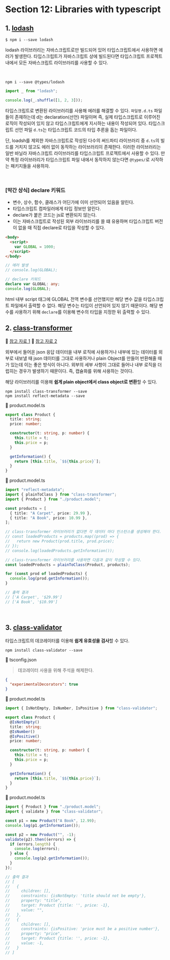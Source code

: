 # Section 12: Libraries with typescript

## 1. [lodash](https://lodash.com/)

```
$ npm i --save lodash
```

lodash 라이브러리는 자바스크립트로만 빌드되어 있어 타입스크립트에서 사용하면 에러가 발생한다. 타입스크립트가 자바스크립트 상에 빌드된다면 타입스크립트 프로젝트 내에서 모든 자바스크립트 라이브러리를 사용할 수 있다.

</br>

```
npm i --save @types/lodash
```

```typescript
import _ from "lodash";

console.log(_.shuffle([1, 2, 3]));
```

타입스크립트로 변환된 라이브러리를 사용해 에러를 해결할 수 있다. `파일명.d.ts` 파일들이 존재하는데 d는 declaration(선언) 파일이며 즉, 실제 타입스크립트로 이루어진 로직이 작성되어 있지 않고 타입스크립트에게 지시하는 내용이 작성되어 있다. 타입스크립트 선언 파일 `d.ts`는 타입스크립트 코드의 타입 추론을 돕는 파일이다.

단, loadsh를 제외한 자바스크립트로 작성된 다수의 써드파티 라이브러리 중 `d.ts`의 빌드를 거치지 않고도 에러 없이 동작하는 라이브러리이 존재한다. 이러한 라이브러리는 일반 바닐라 자바스크립트 라이브러리를 타입스크립트 프로젝트에서 사용할 수 있다. 만약 특정 라이브러리가 타입스크립트 파일 내에서 동작하지 않는다면
`@types/`로 시작하는 패키지들을 사용하자.

<br/>

### **[막간 상식]** declare 키워드

- 변수, 상수, 함수, 클래스가 어딘가에 이미 선언되어 있음을 알린다.
- 타입스크립트 컴파일러에게 타입 정보만 알린다.
- declare가 붙은 코드는 js로 변환되지 않는다.
- 이는 자바스크립트로 작성된 외부 라이브러리를 쓸 떄 유용하며 타입스크립트 버전이 없을 때 직접 declare로 타입을 작성할 수 있다.

```html
<body>
  <script>
    var GLOBAL = 1000;
  </script>
</body>
```

```typescript
// 에러 발생
// console.log(GLOBAL);

// declare 키워드
declare var GLOBAL: any;
console.log(GLOBAL);
```

html 내부 script 태그에 GLOBAL 전역 변수를 선언했지만 해당 변수 값을 타입스크립트 파일에서 출력할 수 없다. 해당 변수는 타입이 선언되어 있지 않기 때문이다. 해당 변수를 사용하기 위해 `declare`를 이용해 변수의 타입을 지정한 뒤 출력할 수 있다.

## 2. [class-transformer](https://github.com/typestack/class-transformer)

📜 [참고 자료 1](https://cherrypick.co.kr/convert-plain-object-to-class-object-using-class-transformer/)
📜 [참고 자료 2](https://cocook.tistory.com/203)

외부에서 들어온 json 응답 데이터을 내부 로직에 사용하거나 내부에 있는 데이터를 외부로 내보낼 때 json 데이터를 그대로 사용하거나 plain Object를 만들어 반환해줄 때가 있는데 이는 좋은 방식이 아니다. 외부의 세부 사항이 그대로 들어나 내부 로직을 더럽히는 경우가 발생하기 때문이다. 즉, 캡슐화를 위해 사용하는 것이다.

해당 라이브러리를 이용해 **쉽게 plain object에서 class object로 변환**할 수 있다.

```
npm install class-transformer --save
npm install reflect-metadata --save
```

📣 product.model.ts

```typescript
export class Product {
  title: string;
  price: number;

  constructor(t: string, p: number) {
    this.title = t;
    this.price = p;
  }

  getInformation() {
    return [this.title, `$${this.price}`];
  }
}
```

📣 product.model.ts

```typescript
import "reflect-metadata";
import { plainToClass } from "class-transformer";
import { Product } from "./product.model";

const products = [
  { title: "A Carpet", price: 29.99 },
  { title: "A Book", price: 10.99 },
];

// class-transformer 라이브러리가 없다면 각 데이터 마다 인스턴스를 생성해야 한다.
// const loadedProducts = products.map((prod) => {
//   return new Product(prod.title, prod.price);
// });
// console.log(loadedProducts.getInformation());

// class-transformer 라이브러리를 사용하면 다음과 같이 작성할 수 있다.
const loadedProducts = plainToClass(Product, products);

for (const prod of loadedProducts) {
  console.log(prod.getInformation());
}

// 출력 결과
// ['A Carpet', '$29.99']
// ['A Book', '$10.99']
```

<br/>

## 3. [class-validator](https://github.com/typestack/class-validator)

타입스크립트의 데코레이터를 이용해 **쉽게 유효성을 검사**할 수 있다.

```
npm install class-validator --save
```

📣 tsconfig.json

> 데코레이터 사용을 위해 주석을 해제한다.

```json
{
  "experimentalDecorators": true
}
```

📣 product.model.ts

```typescript
import { IsNotEmpty, IsNumber, IsPositive } from "class-validator";

export class Product {
  @IsNotEmpty()
  title: string;
  @IsNumber()
  @IsPositive()
  price: number;

  constructor(t: string, p: number) {
    this.title = t;
    this.price = p;
  }

  getInformation() {
    return [this.title, `$${this.price}`];
  }
}
```

📣 product.model.ts

```typescript
import { Product } from "./product.model";
import { validate } from "class-validator";

const p1 = new Product("A Book", 12.99);
console.log(p1.getInformation());

const p2 = new Product("", -1);
validate(p2).then((errors) => {
  if (errors.length) {
    console.log(errors);
  } else {
    console.log(p2.getInformation());
  }
});

// 출력 결과
// [
//   {
//     children: [],
//     constraints: {isNotEmpty: 'title should not be empty'},
//     property: "title",
//     target: Product {title: '', price: -1},
//     value: "",
//   },
//   {
//     children: [],
//     constraints: {isPositive: 'price must be a positive number'},
//     property: "price",
//     target: Product {title: '', price: -1},
//     value: -1,
//   }
// ]
```
